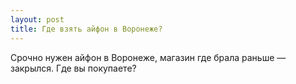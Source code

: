 ```yaml
---
layout: post 
title: Где взять айфон в Воронеже? 
--- 
```

Срочно нужен айфон в Воронеже, магазин где брала раньше — закрылся. Где вы покупаете?